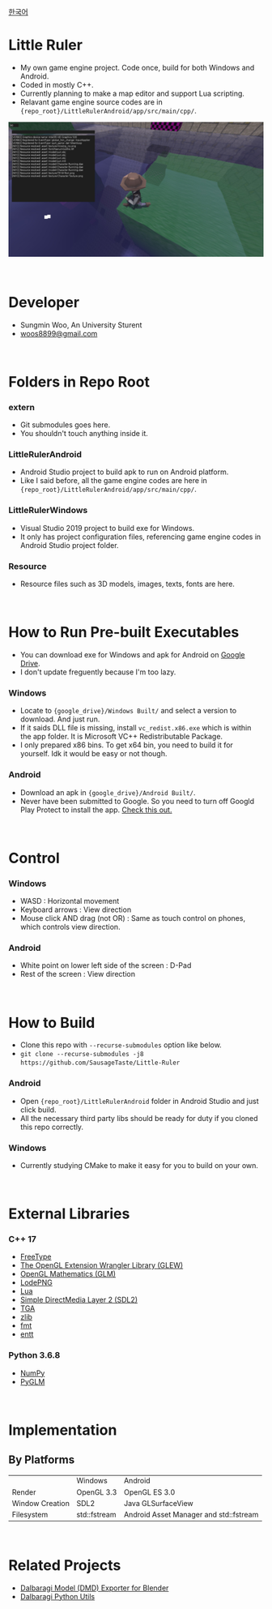[한국어](README_kr.md)

# Little Ruler

* My own game engine project. Code once, build for both Windows and Android.
* Coded in mostly C++.
* Currently planning to make a map editor and support Lua scripting.
* Relavant game engine source codes are in `{repo_root}/LittleRulerAndroid/app/src/main/cpp/`.

![alt text](./screenshots/main.jpg)

<br>

# Developer

* Sungmin Woo, An University Sturent
* woos8899@gmail.com

<br>

# Folders in Repo Root

### extern

* Git submodules goes here.
* You shouldn't touch anything inside it.

### LittleRulerAndroid

* Android Studio project to build apk to run on Android platform.
* Like I said before, all the game engine codes are here in `{repo_root}/LittleRulerAndroid/app/src/main/cpp/`.

### LittleRulerWindows

* Visual Studio 2019 project to build exe for Windows.
* It only has project configuration files, referencing game engine codes in Android Studio project folder.

### Resource

* Resource files such as 3D models, images, texts, fonts are here.

<br>

# How to Run Pre-built Executables

* You can download exe for Windows and apk for Android on [Google Drive](https://drive.google.com/open?id=1xwQg17bW5f346rpXe2RFgifUFEycAm3t).
* I don't update freguently because I'm too lazy.

### Windows

* Locate to `{google_drive}/Windows Built/` and select a version to download. And just run.
* If it saids DLL file is missing, install `vc_redist.x86.exe` which is within the app folder. It is Microsoft VC++ Redistributable Package.
* I only prepared x86 bins. To get x64 bin, you need to build it for yourself. Idk it would be easy or not though.

### Android

* Download an apk in `{google_drive}/Android Built/`.
* Never have been submitted to Google. So you need to turn off Googld Play Protect to install the app. [Check this out.](https://stackoverflow.com/questions/51080755/installation-app-blocked-by-play-protect)

<br>

# Control

### Windows

* WASD : Horizontal movement
* Keyboard arrows : View direction
* Mouse click AND drag (not OR) : Same as touch control on phones, which controls view direction.

### Android

* White point on lower left side of the screen : D-Pad
* Rest of the screen : View direction

<br>

# How to Build

* Clone this repo with `--recurse-submodules` option like below.
* `git clone --recurse-submodules -j8 https://github.com/SausageTaste/Little-Ruler`

### Android

* Open `{repo_root}/LittleRulerAndroid` folder in Android Studio and just click build.
* All the necessary third party libs should be ready for duty if you cloned this repo correctly.

### Windows

* Currently studying CMake to make it easy for you to build on your own.

<br>

# External Libraries

### C++ 17

* [FreeType](https://www.freetype.org/)
* [The OpenGL Extension Wrangler Library (GLEW)](http://glew.sourceforge.net/)
* [OpenGL Mathematics (GLM)](https://glm.g-truc.net/)
* [LodePNG](https://lodev.org/lodepng/)
* [Lua](https://www.lua.org/)
* [Simple DirectMedia Layer 2 (SDL2)](https://www.libsdl.org/)
* [TGA](https://github.com/ColumbusUtrigas/TGA)
* [zlib](https://www.zlib.net/)
* [fmt](http://fmtlib.net/latest/index.html)
* [entt](https://github.com/skypjack/entt)

### Python 3.6.8

* [NumPy](https://www.numpy.org/)
* [PyGLM](https://pypi.org/project/PyGLM/)

<br>

# Implementation

## By Platforms

<table>
    <tr>
        <td></td>
        <td>Windows</td>
        <td>Android</td>
    </tr>
    <tr>
        <td>Render</td>
        <td>OpenGL 3.3</td>
        <td>OpenGL ES 3.0</td>
    </tr>
    <tr>
        <td>Window Creation</td>
        <td>SDL2</td>
        <td>Java GLSurfaceView</td>
    </tr>
    <tr>
        <td>Filesystem</td>
        <td>std::fstream</td>
        <td>Android Asset Manager and std::fstream</td>
    </tr>
</table>

<br>

# Related Projects

* [Dalbaragi Model (DMD) Exporter for Blender](https://github.com/SausageTaste/io_scene_dalbaragi)
* [Dalbaragi Python Utils](https://github.com/SausageTaste/Dalbaragi-Utils)
